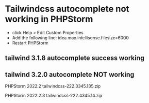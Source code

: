 # Tailwindcss autocomplete not working in PHPStorm

* click Help > Edit Custom Properties
* Add the following line: idea.max.intellisense.filesize=6000
* Restart PHPStorm



## tailwind 3.1.8 autocomplete success working
## tailwind 3.2.0 autocomplete NOT working

PHPStorm 2022.2
tailwindcss-222.3345.135.zip

PHPStorm 2022.2.3
tailwindcss-222.4345.14.zip
